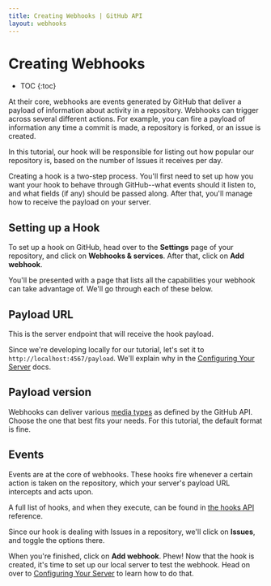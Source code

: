 ```yaml
---
title: Creating Webhooks | GitHub API
layout: webhooks
---
```


# Creating Webhooks

* TOC
{:toc}

At their core, webhooks are events generated by GitHub that deliver a payload of
information about activity in a repository. Webhooks can trigger across several
different actions. For example, you can fire a payload of information any time
a commit is made, a repository is forked, or an issue is created.

In this tutorial, our hook will be responsible for listing out how popular our
repository is, based on the number of Issues it receives per day.

Creating a hook is a two-step process. You'll first need to set up how you want
your hook to behave through GitHub--what events should it listen to, and what
fields (if any) should be passed along. After that, you'll manage how to receive
the payload on your server.

## Setting up a Hook

To set up a hook on GitHub, head over to the **Settings** page of your repository,
and click on **Webhooks & services**. After that, click on **Add webhook**.

You'll be presented with a page that lists all the capabilities your webhook
can take advantage of. We'll go through each of these below.

## Payload URL

This is the server endpoint that will receive the hook payload.

Since we're developing locally for our tutorial, let's set it to `http://localhost:4567/payload`.
We'll explain why in the [Configuring Your Server](/hooks/configuring/) docs.

## Payload version

Webhooks can deliver various [media types](/v3/media/) as defined by the GitHub API.
Choose the one that best fits your needs. For this tutorial, the default format is fine.

## Events

Events are at the core of webhooks. These hooks fire whenever a certain action is
taken on the repository, which your server's payload URL intercepts and acts upon.

A full list of hooks, and when they execute, can be found in [the hooks API][hooks-api] reference.

Since our hook is dealing with Issues in a repository, we'll click on **Issues**,
and toggle the options there.

When you're finished, click on **Add webhook**. Phew! Now that the hook is created,
it's time to set up our local server to test the webhook. Head on over to
[Configuring Your Server](/hooks/configuring/) to learn how to do that.

[hooks-api]: http://developer.github.com/v3/repos/hooks/#events
